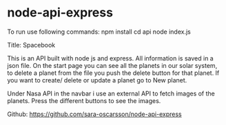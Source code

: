 # node-api-express

To run use following commands:
    npm install
    cd api
    node index.js

Title: Spacebook

This is an API built with node js and express. All information is saved in a json file.
On the start page you can see all the planets in our solar system, to delete a planet from
the file you push the delete button for that planet. If you want to create/ delete or update a planet go to New planet.

Under Nasa API in the navbar i use an external API to fetch images of the planets. Press the different buttons to see the images.

Github: https://github.com/sara-oscarsson/node-api-express